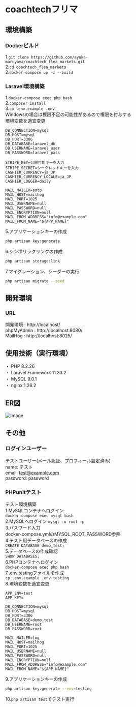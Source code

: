 # coachtechフリマ  
  
## 環境構築  
### Dockerビルド  
  1.`git clone https://github.com/ayuka-maruyama/coachtech_flea_markets.git`  
  2.`cd coachtech_flea_markets`  
  2.`docker-compose up -d --build`  
  
### Laravel環境構築  
  1.`docker-compose exec php bash`  
  2.`composer install`  
  3.`cp .env.example .env`  
  Windowsの場合は権限不足の可能性があるので権限を付与する  
  環境変数を適宜変更  
  ```text
  DB_CONNECTION=mysql  
  DB_HOST=mysql  
  DB_PORT=3306  
  DB_DATABASE=laravel_db  
  DB_USERNAME=laravel_user  
  DB_PASSWORD=laravel_pass  
    
  STRIPE_KEY=公開可能キーを入力  
  STRIPE_SECRET=シークレットキーを入力  
  CASHIER_CURRENCY=ja_JP  
  CASHIER_CURRENCY_LOCALE=ja_JP  
  CASHIER_LOGGER=daily  
    
  MAIL_MAILER=smtp  
  MAIL_HOST=mailhog  
  MAIL_PORT=1025  
  MAIL_USERNAME=null  
  MAIL_PASSWORD=null  
  MAIL_ENCRYPTION=null  
  MAIL_FROM_ADDRESS="info@example.com"  
  MAIL_FROM_NAME="${APP_NAME}"  
  ```  
  5.アプリケーションキーの作成  
  ``` bash
  php artisan key:generate
  ```  
  6.シンボリックリンクの作成  
  ``` bash
  php artisan storage:link
  ```
  7.マイグレーション、シーダーの実行  
  ``` bash
  php artisan migrate --seed
  ```  
  
## 開発環境  
  ### URL  
  開発環境 : http://localhost/  
  phpMyAdmin : http://localhost:8080/  
  MailHog : http://localhost:8025/  
  
## 使用技術（実行環境）  
  ・ PHP 8.2.26  
  ・ Laravel Framework 11.33.2  
  ・ MySQL 9.0.1  
  ・ nginx 1.26.2  
  
## ER図  
  ![Image](https://github.com/user-attachments/assets/323e618c-fca8-4665-89a6-285743fba68c)  
  
## その他  
  ### ログインユーザー  
  テストユーザー(メール認証、プロフィール設定済み)  
  name: テスト  
  email: test@example.com  
  password: password  
  
  ### PHPunitテスト  
  テスト環境構築  
  1.MySQLコンテナへログイン  
  `docker-compose exec mysql bash`  
  2.MySQLへログイン
  `mysql -u root -p`  
  3.パスワード入力  
  docker-compose.ymlのMYSQL_ROOT_PASSWORD参照  
  4.テスト用データベースの作成  
  `CREATE DATABASE demo_test;`  
  5.データベースの作成確認  
  `SHOW DATABASES;`  
  6.PHPコンテナへログイン  
  `docker-compose exec php bash`  
  7..env.testingファイルを作成  
  `cp .env.example .env.testing`  
  8.環境変数を適宜変更  
  ```text
  APP_ENV=test
  APP_KEY=
  
  DB_CONNECTION=mysql
  DB_HOST=mysql
  DB_PORT=3306
  DB_DATABASE=demo_test
  DB_USERNAME=root
  DB_PASSWORD=root
  
  MAIL_MAILER=log
  MAIL_HOST=mailhog
  MAIL_PORT=1025
  MAIL_USERNAME=null
  MAIL_PASSWORD=null
  MAIL_ENCRYPTION=null
  MAIL_FROM_ADDRESS="info@example.com"
  MAIL_FROM_NAME="${APP_NAME}"
  ```  
  9.アプリケーションキーの作成  
  ``` bash
  php artisan key:generate --env=testing
  ```  
  10.`php artisan test`でテスト実行


